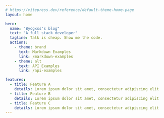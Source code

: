 ```yaml
---
# https://vitepress.dev/reference/default-theme-home-page
layout: home

hero:
  name: "Bycgxss's blog"
  text: "A full stack developer"
  tagline: Talk is cheap. Show me the code.
  actions:
    - theme: brand
      text: Markdown Examples
      link: /markdown-examples
    - theme: alt
      text: API Examples
      link: /api-examples

features:
  - title: Feature A
    details: Lorem ipsum dolor sit amet, consectetur adipiscing elit
  - title: Feature B
    details: Lorem ipsum dolor sit amet, consectetur adipiscing elit
  - title: Feature C
    details: Lorem ipsum dolor sit amet, consectetur adipiscing elit
---
```


